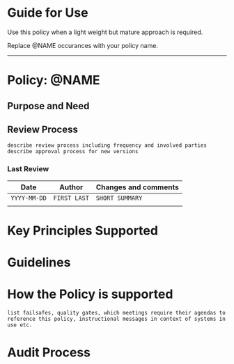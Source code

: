 # Guide for Use

Use this policy when a light weight but mature approach is required.

Replace @NAME occurances with your policy name.

----------------------

# Policy: @NAME

## Purpose and Need

## Review Process

`describe review process including frequency and involved parties`
`describe approval process for new versions`

### Last Review

| Date | Author | Changes and comments |
| --- | --- | --- |
| `YYYY-MM-DD` | `FIRST LAST` | `SHORT SUMMARY` |
| | |


# Key Principles Supported
	
# Guidelines

# How the Policy is supported

`list failsafes, quality gates, which meetings require their agendas to reference this policy, instructional messages in context of systems in use etc.`

# Audit Process
